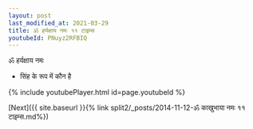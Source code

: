 ```yaml
---
layout: post
last_modified_at: 2021-03-29
title: ॐ हर्यक्षाय नमः ११ टाइम्स
youtubeId: PNuyz2RFBIQ
---
```

 
 
 ॐ हर्यक्षाय नमः  
 
 -  सिंह के रूप में कौन है 
 
  
 
  
 
 
 
 
 
 


{% include youtubePlayer.html id=page.youtubeId %}
 
[Next]({{ site.baseurl }}{% link  split2/_posts/2014-11-12-ॐ काखुभाया नमः ११ टाइम्स.md%})
 
